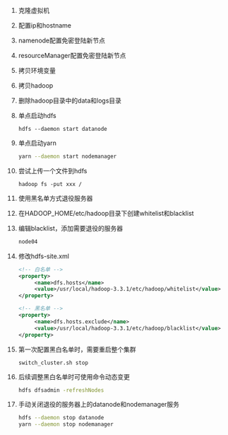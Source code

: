 1. 克隆虚拟机

2. 配置ip和hostname

3. namenode配置免密登陆新节点

4. resourceManager配置免密登陆新节点

5. 拷贝环境变量

6. 拷贝hadoop

7. 删除hadoop目录中的data和logs目录

8. 单点启动hdfs

   ```shell
   hdfs --daemon start datanode
   ```

9. 单点启动yarn

   ```sh
   yarn --daemon start nodemanager

10. 尝试上传一个文件到hdfs

    ```shell
    hadoop fs -put xxx /
    ```

11. 使用黑名单方式退役服务器

12. 在HADOOP_HOME/etc/hadoop目录下创建whitelist和blacklist

13. 编辑blacklist，添加需要退役的服务器

    ```sh
    node04
    ```

14. 修改hdfs-site.xml

    ```xml
    <!-- 白名单 -->
    <property>
         <name>dfs.hosts</name>
         <value>/usr/local/hadoop-3.3.1/etc/hadoop/whitelist</value>
    </property>
    
    <!-- 黑名单 -->
    <property>
         <name>dfs.hosts.exclude</name>
         <value>/usr/local/hadoop-3.3.1/etc/hadoop/blacklist</value>
    </property>
    ```

15. 第一次配置黑白名单时，需要重启整个集群

    ```shell
    switch_cluster.sh stop
    ```

16. 后续调整黑白名单时可使用命令动态变更

    ```sh
    hdfs dfsadmin -refreshNodes
    ```

17. 手动关闭退役的服务器上的datanode和nodemanager服务

    ```sh
    hdfs --daemon stop datanode
    yarn --daemon stop nodemanager
    ```

    